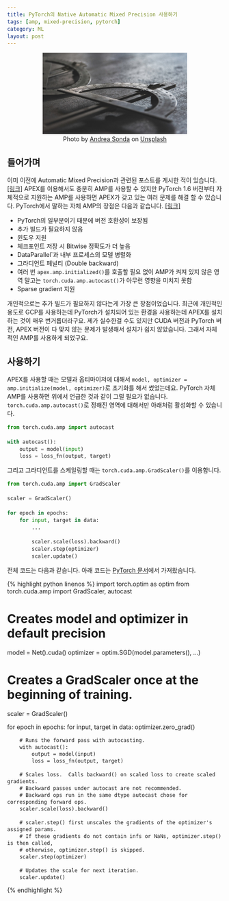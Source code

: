 ```yaml
---
title: PyTorch의 Native Automatic Mixed Precision 사용하기
tags: [amp, mixed-precision, pytorch]
category: ML
layout: post
---
```



<!--more-->

<center>
  <figure>
    <img src="/assets/images/2022-03-27-how-to-use-native-amp-in-pytorch/andrea-sonda-nw2H5tAhR4I-unsplash.jpg" style="zoom:33%;" loading="lazy" />
    <figcaption style="text-align: center;">Photo by <a href="https://unsplash.com/@andreasonda">Andrea Sonda</a> on <a href="https://unsplash.com">Unsplash</a></figcaption>
  </figure>
</center>

## 들어가며

이미 이전에 Automatic Mixed Precision과 관련된 포스트를 게시한 적이 있습니다. 
[[링크]](https://otzslayer.github.io/ml/2022/01/31/automatic-mixed-precision.html)
APEX를 이용해서도 충분히 AMP를 사용할 수 있지만 PyTorch 1.6 버전부터 자체적으로 지원하는 AMP를 사용하면 APEX가 갖고 있는 여러 문제를 해결 할 수 있습니다.
PyTorch에서 말하는 자체 AMP의 장점은 다음과 같습니다. [[링크]](https://pytorch.org/blog/accelerating-training-on-nvidia-gpus-with-pytorch-automatic-mixed-precision/)

- PyTorch의 일부분이기 때문에 버전 호환성이 보장됨
- 추가 빌드가 필요하지 않음
- 윈도우 지원
- 체크포인트 저장 시 Bitwise 정확도가 더 높음
- DataParallel`과 내부 프로세스의 모델 병렬화
- 그라디언트 페널티 (Double backward)
- 여러 번 `apex.amp.initialized()`를 호출할 필요 없이 AMP가 켜져 있지 않은 영역 말고는 `torch.cuda.amp.autocast()`가 아무런 영향을 미치지 못함
- Sparse gradient 지원

개인적으로는 추가 빌드가 필요하지 않다는게 가장 큰 장점이었습니다.
최근에 개인적인 용도로 GCP를 사용하는데 PyTorch가 설치되어 있는 환경을 사용하는데 APEX를 설치하는 것이 매우 번거롭더라구요.
제가 실수한걸 수도 있지만 CUDA 버전과 PyTorch 버전, APEX 버전이 다 맞지 않는 문제가 발생해서 설치가 쉽지 않았습니다.
그래서 자체적인 AMP를 사용하게 되었구요.

## 사용하기

APEX를 사용할 때는 모델과 옵티마이저에 대해서 `model, optimizer = amp.initialize(model, optimizer)`로 초기화를 해서 썼었는데요.
PyTorch 자체 AMP를 사용하면 위에서 언급한 것과 같이 그럴 필요가 없습니다.
`torch.cuda.amp.autocast()`로 정해진 영역에 대해서만 아래처럼 활성화할 수 있습니다.

```python
from torch.cuda.amp import autocast

with autocast():
    output = model(input)
    loss = loss_fn(output, target)
```

그리고 그라디언트를 스케일링할 때는 `torch.cuda.amp.GradScaler()`를 이용합니다.

```python
from torch.cuda.amp import GradScaler

scaler = GradScaler()

for epoch in epochs:
    for input, target in data:
        ...

        scaler.scale(loss).backward()
        scaler.step(optimizer)
        scaler.update()
```

전체 코드는 다음과 같습니다. 아래 코드는 [PyTorch 문서](https://pytorch.org/docs/stable/notes/amp_examples.html)에서 가져왔습니다.

{% highlight python linenos %}
import torch.optim as optim
from torch.cuda.amp import GradScaler, autocast

# Creates model and optimizer in default precision
model = Net().cuda()
optimizer = optim.SGD(model.parameters(), ...)

# Creates a GradScaler once at the beginning of training.
scaler = GradScaler()

for epoch in epochs:
    for input, target in data:
        optimizer.zero_grad()

        # Runs the forward pass with autocasting.
        with autocast():
            output = model(input)
            loss = loss_fn(output, target)

        # Scales loss.  Calls backward() on scaled loss to create scaled gradients.
        # Backward passes under autocast are not recommended.
        # Backward ops run in the same dtype autocast chose for corresponding forward ops.
        scaler.scale(loss).backward()

        # scaler.step() first unscales the gradients of the optimizer's assigned params.
        # If these gradients do not contain infs or NaNs, optimizer.step() is then called,
        # otherwise, optimizer.step() is skipped.
        scaler.step(optimizer)

        # Updates the scale for next iteration.
        scaler.update()
{% endhighlight %}